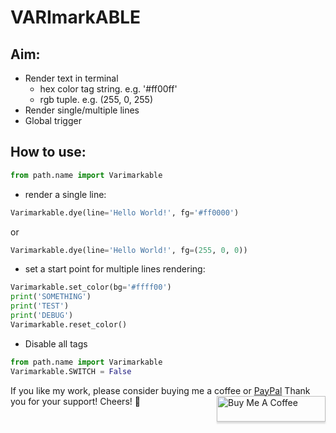 # VARImarkABLE

## Aim:
- Render text in terminal
    * hex color tag string. e.g. '#ff00ff'
    * rgb tuple. e.g. (255, 0, 255)
- Render single/multiple lines
- Global trigger

## How to use:
    
```python
from path.name import Varimarkable
```

- render a single line:
```python
Varimarkable.dye(line='Hello World!', fg='#ff0000')
```
or
```python
Varimarkable.dye(line='Hello World!', fg=(255, 0, 0))
```

- set a start point for multiple lines rendering:
```python
Varimarkable.set_color(bg='#ffff00')
print('SOMETHING')
print('TEST')
print('DEBUG')
Varimarkable.reset_color()
```

- Disable all tags
```python
from path.name import Varimarkable
Varimarkable.SWITCH = False
```

If you like my work, please consider buying me a coffee or [PayPal](https://paypal.me/RonDevStudio?locale.x=zh_TW)
Thank you for your support! Cheers! 🎉
<a href="https://www.buymeacoffee.com/ronchang" target="_blank"><img src="https://www.buymeacoffee.com/assets/img/custom_images/orange_img.png" alt="Buy Me A Coffee" style="height: 41px !important;width: 174px !important;box-shadow: 0px 3px 2px 0px rgba(190, 190, 190, 0.5) !important;-webkit-box-shadow: 0px 3px 2px 0px rgba(190, 190, 190, 0.5) !important;" align="right"></a>
